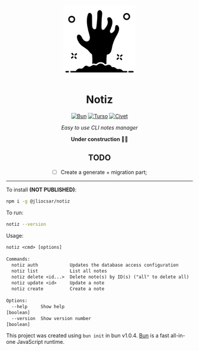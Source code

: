 <div align=center>

<picture>
  <source media="(prefers-color-scheme: dark)" srcset="./.github/white-hand.png">
  <img alt="Logo" src="./.github/hand.png" width="196">
</picture>

# Notiz

[![Bun][bun-badge]][bun-url] [![Turso][turso-badge]][turso-url] [![Civet][civet-badge]][civet-url]

_Easy to use CLI notes manager_

**Under construction 👨‍🏭**

## TODO

- [ ] Create a generate + migration part;

</div>

---

To install **(NOT PUBLISHED)**:

```bash
npm i -g @jliocsar/notiz
```

To run:

```bash
notiz --version
```

Usage:

```
notiz <cmd> [options]

Commands:
  notiz auth            Updates the database access configuration
  notiz list            List all notes
  notiz delete <id...>  Delete note(s) by ID(s) ("all" to delete all)
  notiz update <id>     Update a note
  notiz create          Create a note

Options:
  --help     Show help                                                 [boolean]
  --version  Show version number                                       [boolean]
```

This project was created using `bun init` in bun v1.0.4. [Bun](https://bun.sh) is a fast all-in-one JavaScript runtime.

[bun-badge]: https://img.shields.io/badge/bun-fbf0df?style=flat-square&logo=bun&logoColor=fbf0df&color=14151a
[bun-url]: https://bun.sh/
[turso-badge]: https://img.shields.io/badge/turso-121c22?style=flat-square&logo=turso&logoColor=4ff8d2
[turso-url]: https://turso.tech/
[civet-badge]: https://img.shields.io/badge/civet-3e63dd?style=flat-square
[civet-url]: https://civet.dev/

